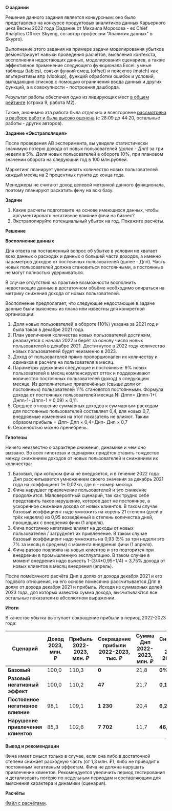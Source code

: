**О задании**

Решение данного задания является конкурсным: оно было представлено на конкурсе продуктовых аналитиков данных Карьерного цеха Весны 2022 года (Задание от Михаила Морозова - ex Chief Analytics Officer Skyeng, со-автор профессии "Аналитик данных" в Skypro).

Выполнение этого задания на примере задачи моделирования убытков демонстрирует навыки проведения расчётов, выявления контекста, восполнения недостающих данных, моделирования сценариев, а также эффективное применение следующего функционала Excel: умные таблицы (tables), связки функий смещ (offset) и поискпоз (match) как альтернативы впр (vlookup), функций обработки ошибок и условий, выпадающих списков с помощью ограничения ввода данных и других функций, а в совокупности - построения дашборда.

Результат работы обеспечил одно из лидирующих мест [в общем рейтинге](https://contest.careerfactory.ru/contest_inside/1645712833779x504186065893457900) (строка 9, работа M2).

Также, анонимно эта работа была отдельно и всесторонне [рассмотрена в разборе работ и была высоко оценена](https://youtu.be/5L4eBeOp0Tk?t=1689) (c 28:09 до 44:20, остальные работы - других авторов).

**Задание «Экстраполяция»**

После проведения AB эксперимента, вы увидели статистически значимую потерю дохода от новых пользователей *(далее - Днп)* за три недели в 5%. Доля новых пользователей в обороте 10%, при плановом значении оборота на следующий год в 100 млн.рублей.

Маркетинг планирует увеличивать количество новых пользователей каждый месяц на 2 процентных пункта до конца года.

Менеджеры не считают доход целевой метрикой данного функционала, поэтому планируют раскатить фичу на всю базу.

**Задачи**

1.  Какие расчеты подготовите на основе имеющихся данных, чтобы аргументировать негативное влияние фичи на бизнес?
2.  Экстраполируйте потенциальный убыток на год. Покажите расчёты.

**Решение**

**Восполнение данных**

Для ответа на поставленный вопрос об убытке в условии не хватает всех данных о расходах и данных о большей части доходов, а именно параметров доходов от постоянных пользователей (далее - Дпп). Часть новых пользователей должна становиться постоянными, а постоянные не могут полностью удерживаться.

В случае отсутствия на практике возможности восполнить недостающие данные в достаточном объёме необходимо опираться на метрику снижения дохода от новых пользователей.

Восполнение предполагает, что следующие недостающие в задаче данные были выяснены из плана или известны для конкретной организации:

1.  Доля новых пользователей в обороте (10%) указана за 2021 год и была такая в декабре 2021 года.
2.  План увеличения количества новых пользователей достижим, реализуется с начала 2022 и берёт за основу число новых пользователей в декабре 2021. Достигнутое в 2022 году количество новых пользователей будет неизменно в 2023.
3.  Доход от пользователей прямо пропорционален их количеству и одинаков в расчёте на пользователя в месяц.
4.  Параметры удержания следующие и постоянные: 9% новых пользователей в месяц компенсируют отток и поддерживают количество постоянных пользователей (доход) в следующем месяце. Из дополнительно привлечённых (свыше доли от постоянных) пользователей 11% становятся постоянными. Формула дохода от постоянных пользователей месяца N: Дппn= Дппn-1+( Днпn-1- Дппn-1 × 0,09) × 0,11.
5.  Среднее отношение суммарных доходов к суммарным расходам для постоянных пользователей составляет 0,4, для новых 0,7, внедряемые изменения на этот показатель не влияют. Таким образом прибыль = Дпп- Дпп × 0,4+Днп- Днп × 0,7
6.  Сезонностью можно пренебречь.

**Гипотезы**

Ничего неизвестно о характере снижения, динамике и чем оно вызвано. Во всех гипотезах и сценариях придётся ставить тождество между снижением доходов от новых пользователей и снижением их количества:

1.  Базовый, при котором фича не внедряется, и в течение 2022 года Днп рассчитывается умножением своего значения за декабрь 2021 года на коэффициент 1+ 0,02×n, где n – номер месяца.
2.  Фича нарушает привлечение пользователей и это снижение продолжится. Маловероятный сценарий, так как трудно себе представить такое нарушение, которое даст не постоянное, а ускоренное снижение дохода от новых клиентов. В таком случае базовый коэффициент надо умножить на корень 21 степени (дней в трёх неделях) из 0,95 возведённый в степень количества дней, прошедших с внедрения фичи (1 апреля).
3.  Фича постоянно негативно влияет на доходы от новых пользователей / затрудняет их привлечение. В таком случае базовый коэффициент надо умножать на 0,93 (5% за три недели это 7% за месяц в среднем) с момента внедрения фичи (1 апреля).
4.  Фича разово повлияла на новых клиентов и это повторится при внедрении в промышленную эксплуатацию. В таком случае в момент внедрения надо вычесть 1-(3/4\*0,95+1/4) = 3,75% дохода от новых клиентов в месяц внедрения (апрель).

После помесячного расчёта Днп в долях от дохода декабря 2021 и его годового отношения, на его основе помесячно рассчитывается Дпп в долях от дохода декабря 2021 и прибыль. Исходя из суммарных долей 2023 года, для которых известна сумма дохода, высчитываются все остальные показатели в абсолютном выражении.

**Итоги**

В качестве убытка выступает сокращение прибыли в период 2022-2023 года:

| **Сценарий**                       | **Доход 2023, млн. ₽** | **Прибыль 2022-2023, млн. ₽** | **Сокращение прибыли 2022-2023, тыс. ₽** | **Сумма Днп 2022-2023, млн. ₽** | **Снижение Днп 2022-2023, %** |
|------------------------------------|------------------------|-------------------------------|------------------------------------------|---------------------------------|-------------------------------|
| **Базовый**                        | 100,0                  | 110,3                         | **0**                                    | 21,8                            | **0%**                        |
| **Разовый негативный эффект**      | 100,0                  | 110,2                         | **47**                                   | 21,7                            | **0,14%**                     |
| **Постоянное негативное влияние**  | 98,1                   | 109,1                         | **1 230**                                | 20,4                            | **6,23%**                     |
| **Нарушение привлечения клиентов** | 85,3                   | 102,6                         | **7 702**                                | 11,7                            | **46,32%**                    |

**Вывод и рекомендации**

Фича имеет смысл только в случае, если она либо в достаточной степени снижает расходную часть (от 1,3 млн. ₽), либо не приводит к постоянным негативным эффектам. Фича не должна нарушать привлечение клиентов. Рекомендуется увеличить период тестирования и детализовать потерю по недельным периодам и составляющим для выяснения характера и динамики (сценария).

**Расчёты**

[Файл с расчётами](https://github.com/romanolegov/portfolio/raw/main/Excel/Extrapolation/extrapolation.xlsx).

